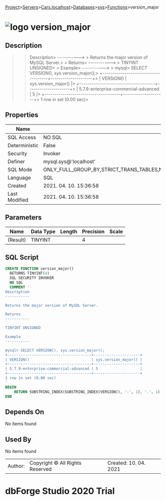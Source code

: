 [Project](../../../../../startpage.md)>[Servers](../../../../Servers.md)>[Cars.localhost](../../../Cars.localhost.md)>[Databases](../../Databases.md)>[sys](../sys.md)>[Functions](Functions.md)>version_major


# ![logo](../../../../../Images/function64.svg) version_major

## <a name="#Description"></a>Description
> > Description> -----------> > Returns the major version of MySQL Server.> > Returns> -----------> > TINYINT UNSIGNED> > Example> -----------> > mysql> SELECT VERSION(), sys.version_major();> +--------------------------------------+---------------------+> | VERSION()                            | sys.version_major() |> +--------------------------------------+---------------------+> | 5.7.9-enterprise-commercial-advanced | 5                   |> +--------------------------------------+---------------------+> 1 row in set (0.00 sec)> 
## <a name="#Properties"></a>Properties
|Name|Value|
|---|---|
|SQL Access|NO SQL|
|Deterministic|False|
|Security|Invoker|
|Definer|mysql.sys@'localhost'|
|SQL Mode|ONLY_FULL_GROUP_BY,STRICT_TRANS_TABLES,NO_ZERO_IN_DATE,NO_ZERO_DATE,ERROR_FOR_DIVISION_BY_ZERO,NO_ENGINE_SUBSTITUTION|
|Language|SQL|
|Created|2021. 04. 10. 15:36:58|
|Last Modified|2021. 04. 10. 15:36:58|


## <a name="#Parameters"></a>Parameters
|Name|Data Type|Length|Precision|Scale|
|---|---|---|---|---|
|(Result)|TINYINT||4||

## <a name="#SqlScript"></a>SQL Script
```SQL
CREATE FUNCTION version_major()
  RETURNS TINYINT(4)
  SQL SECURITY INVOKER
  NO SQL
  COMMENT '
Description
-----------

Returns the major version of MySQL Server.

Returns
-----------

TINYINT UNSIGNED

Example
-----------

mysql> SELECT VERSION(), sys.version_major();
+--------------------------------------+---------------------+
| VERSION()                            | sys.version_major() |
+--------------------------------------+---------------------+
| 5.7.9-enterprise-commercial-advanced | 5                   |
+--------------------------------------+---------------------+
1 row in set (0.00 sec)
'
BEGIN
    RETURN SUBSTRING_INDEX(SUBSTRING_INDEX(VERSION(), '-', 1), '.', 1);
END
```

## <a name="#DependsOn"></a>Depends On
No items found

## <a name="#UsedBy"></a>Used By
No items found

||||
|---|---|---|
|Author: |Copyright © All Rights Reserved|Created: 10. 04. 2021|
# dbForge Studio 2020 Trial
